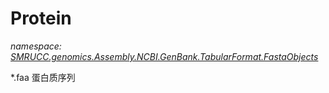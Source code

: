 ﻿# Protein
_namespace: [SMRUCC.genomics.Assembly.NCBI.GenBank.TabularFormat.FastaObjects](./index.md)_

*.faa 蛋白质序列




